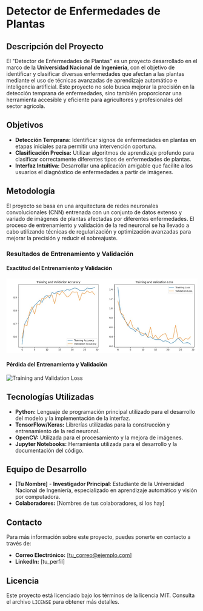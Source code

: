 # Detector de Enfermedades de Plantas

## Descripción del Proyecto

El "Detector de Enfermedades de Plantas" es un proyecto desarrollado en el marco de la **Universidad Nacional de Ingeniería**, con el objetivo de identificar y clasificar diversas enfermedades que afectan a las plantas mediante el uso de técnicas avanzadas de aprendizaje automático e inteligencia artificial. Este proyecto no solo busca mejorar la precisión en la detección temprana de enfermedades, sino también proporcionar una herramienta accesible y eficiente para agricultores y profesionales del sector agrícola.

## Objetivos

- **Detección Temprana:** Identificar signos de enfermedades en plantas en etapas iniciales para permitir una intervención oportuna.
- **Clasificación Precisa:** Utilizar algoritmos de aprendizaje profundo para clasificar correctamente diferentes tipos de enfermedades de plantas.
- **Interfaz Intuitiva:** Desarrollar una aplicación amigable que facilite a los usuarios el diagnóstico de enfermedades a partir de imágenes.

## Metodología

El proyecto se basa en una arquitectura de redes neuronales convolucionales (CNN) entrenada con un conjunto de datos extenso y variado de imágenes de plantas afectadas por diferentes enfermedades. El proceso de entrenamiento y validación de la red neuronal se ha llevado a cabo utilizando técnicas de regularización y optimización avanzadas para mejorar la precisión y reducir el sobreajuste.

### Resultados de Entrenamiento y Validación

#### Exactitud del Entrenamiento y Validación

![Training and Validation Accuracy](imagenes\training.jpg)

#### Pérdida del Entrenamiento y Validación

![Training and Validation Loss](images/training_validation_loss.png)

## Tecnologías Utilizadas

- **Python:** Lenguaje de programación principal utilizado para el desarrollo del modelo y la implementación de la interfaz.
- **TensorFlow/Keras:** Librerías utilizadas para la construcción y entrenamiento de la red neuronal.
- **OpenCV:** Utilizada para el procesamiento y la mejora de imágenes.
- **Jupyter Notebooks:** Herramienta utilizada para el desarrollo y la documentación del código.

## Equipo de Desarrollo

- **[Tu Nombre]** - **Investigador Principal**: Estudiante de la Universidad Nacional de Ingeniería, especializado en aprendizaje automático y visión por computadora.
- **Colaboradores:** [Nombres de tus colaboradores, si los hay]

## Contacto

Para más información sobre este proyecto, puedes ponerte en contacto a través de:
- **Correo Electrónico:** [tu_correo@ejemplo.com]
- **LinkedIn:** [tu_perfil]

## Licencia

Este proyecto está licenciado bajo los términos de la licencia MIT. Consulta el archivo `LICENSE` para obtener más detalles.
